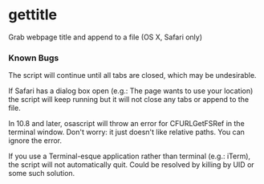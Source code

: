# gettitle

Grab webpage title and append to a file (OS X, Safari only)

### Known Bugs

The script will continue until all tabs are closed, which may be undesirable.

If Safari has a dialog box open (e.g.: The page wants to use your location) the script will keep running but it will not close any tabs or append to the file.

In 10.8 and later, osascript will throw an error for CFURLGetFSRef in the terminal window. Don't worry: it just doesn't like relative paths. You can ignore the error.

If you use a Terminal-esque application rather than terminal (e.g.: iTerm), the script will not automatically quit. Could be resolved by killing by UID or some such solution.
